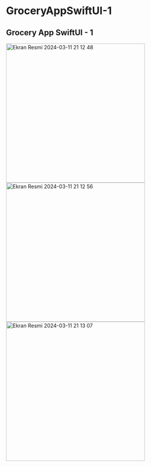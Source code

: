 # GroceryAppSwiftUI-1
 <h2>Grocery App SwiftUI - 1</h2>

<img width="379" alt="Ekran Resmi 2024-03-11 21 12 48" src="https://github.com/iethemsag/GroceryAppSwiftUI-1/assets/143362507/4d99ac33-2eec-41ad-8eb3-ce124ffaddfb">
<img width="379" alt="Ekran Resmi 2024-03-11 21 12 56" src="https://github.com/iethemsag/GroceryAppSwiftUI-1/assets/143362507/87faa79a-b4c4-467f-8b36-a5e0e07d2803">
<img width="379" alt="Ekran Resmi 2024-03-11 21 13 07" src="https://github.com/iethemsag/GroceryAppSwiftUI-1/assets/143362507/2ada5073-f87b-42d8-9abc-d509a4180b2b">
